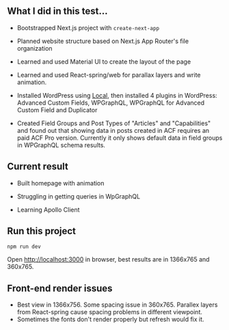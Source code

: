 

## What I did in this test...

- Bootstrapped Next.js project with `create-next-app` 

- Planned website structure based on Next.js App Router's file organization

- Learned and used Material UI to create the layout of the page

- Learned and used React-spring/web for parallax layers and write animation.

- Installed WordPress using [Local](https://localwp.com/), then installed 4 plugins in WordPress: Advanced Custom Fields, WPGraphQL, WPGraphQL for Advanced Custom Field and Duplicator

- Created Field Groups and Post Types of "Articles" and "Capabilities" and found out that showing data in posts created in ACF requires an paid ACF Pro version. Currently it only shows default data in field groups in WPGraphQL schema results.

## Current result

- Built homepage with animation

- Struggling in getting queries in WpGraphQL

- Learning Apollo Client

## Run this project

`npm run dev`

Open [http://localhost:3000](http://localhost:3000) in browser, best results are in 1366x765 and 360x765.

## Front-end render issues
- Best view in 1366x756. Some spacing issue in 360x765. Parallex layers from React-spring cause spacing problems in different viewpoint. 
- Sometimes the fonts don't render properly but refresh would fix it.